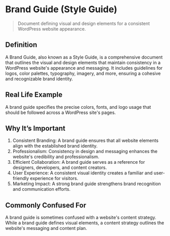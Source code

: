 # Brand Guide (Style Guide)
>Document defining visual and design elements for a consistent WordPress website appearance.

## Definition

A Brand Guide, also known as a Style Guide, is a comprehensive document that outlines the visual and design elements that maintain consistency in a WordPress website's appearance and messaging. It includes guidelines for logos, color palettes, typography, imagery, and more, ensuring a cohesive and recognizable brand identity.

## Real Life Example

A brand guide specifies the precise colors, fonts, and logo usage that should be followed across a WordPress site's pages.

## Why It’s Important

1. Consistent Branding: A brand guide ensures that all website elements align with the established brand identity.
2. Professionalism: Consistency in design and messaging enhances the website's credibility and professionalism.
3. Efficient Collaboration: A brand guide serves as a reference for designers, developers, and content creators.
4. User Experience: A consistent visual identity creates a familiar and user-friendly experience for visitors.
5. Marketing Impact: A strong brand guide strengthens brand recognition and communication efforts.

## Commonly Confused For

A brand guide is sometimes confused with a website's content strategy. While a brand guide defines visual elements, a content strategy outlines the website's messaging and content plan.